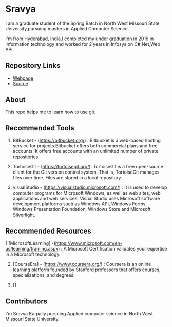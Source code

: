 # Sravya
I am a graduate student of the Spring Batch in North West Missouri State University,pursuing masters in Applied Computer Science.

I'm from Hyderabad, India.I completed my under graduation in 2016 in information technology and worked for 2 years in Infosys on C#.Net,Web API.

## Repository Links

- [Webpage](https://profcase.github.io/working-with-markdown/)
- [Source](https://github.com/profcase/working-with-markdown )

## About
This repo helps me to learn how to use git.

## Recommended Tools 

1. BitBucket - (https://bitbucket.org/) : Bitbucket is a web-based hosting service for projects.Bitbucket offers both commercial plans and free accounts. It offers free accounts with an unlimited number of private repositories.

2. TortoiseGit - (https://tortoisegit.org/): TortoiseGit is a free open-source client for the Git version control system. That is, TortoiseGit manages files over time. Files are stored in a local repository. 

3. visualStudio - (https://visualstudio.microsoft.com/) : It is used to develop computer programs for Microsoft Windows, as well as web sites, web applications and web services. Visual Studio uses Microsoft software development platforms such as Windows API, Windows Forms, Windows Presentation Foundation, Windows Store and Microsoft Silverlight.

## Recommended Resources

1.[MicrosoftLearning] -(https://www.microsoft.com/en-us/learning/training.aspx) : A Microsoft Certification validates your expertise in a Microsoft technology. 

2. [CourseEra] - (https://www.coursera.org/) : Coursera is an online learning platform founded by Stanford professors that offers courses, specializations, and degrees.

3. []

## Contributors

I'm Sravya Katpally pursuing Applied computer science in North West Missouri State University.

